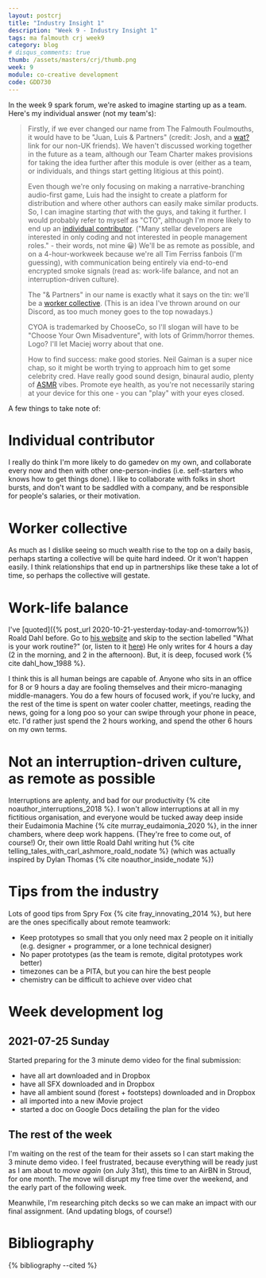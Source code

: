 ```yaml
---
layout: postcrj
title: "Industry Insight 1"
description: "Week 9 - Industry Insight 1"
tags: ma falmouth crj week9 
category: blog
# disqus_comments: true
thumb: /assets/masters/crj/thumb.png
week: 9
module: co-creative development
code: GDD730
---
```


In the week 9 spark forum, we're asked to imagine starting up as a team. Here's my individual answer (not my team's):

> Firstly, if we ever changed our name from The Falmouth Foulmouths, it would have to be "Juan, Luis & Partners" (credit: Josh, and a [wat?](https://en.wikipedia.org/wiki/John_Lewis_%26_Partners) link for our non-UK friends). We haven't discussed working together in the future as a team, although our Team Charter makes provisions for taking the idea further after this module is over (either as a team, or individuals, and things start getting litigious at this point). 
>
> Even though we're only focusing on making a narrative-branching audio-first game, Luis had the insight to create a platform for distribution and where other authors can easily make similar products. So, I can imagine starting *that* with the guys, and taking it further. I would probably refer to myself as "CTO", although I'm more likely to end up an [individual contributor](https://www.quora.com/What-does-the-term-Individual-Contributor-Role-the-HR-guys-in-IT-industry-came-up-with-these-days). ("Many stellar developers are interested in only coding and not interested in people management roles." - their words, not mine 😀) We'll be as remote as possible, and on a 4-hour-workweek because we're all Tim Ferriss fanbois (I'm guessing), with communication being entirely via end-to-end encrypted smoke signals (read as: work-life balance, and not an interruption-driven culture).
>
> The "& Partners" in our name is exactly what it says on the tin: we'll be a [worker collective](https://en.wikipedia.org/wiki/Worker_cooperative#Worker_collectives). (This is an idea I've thrown around on our Discord, as too much money goes to the top nowadays.)
>
> CYOA is trademarked by ChooseCo, so I'll slogan will have to be "Choose Your Own Misadventure", with lots of Grimm/horror themes. Logo? I'll let Maciej worry about that one.
>
> How to find success: make good stories. Neil Gaiman is a super nice chap, so it might be worth trying to approach him to get some celebrity cred. Have really good sound design, binaural audio, plenty of [ASMR](https://en.wikipedia.org/wiki/ASMR) vibes. Promote eye health, as you're not necessarily staring at your device for this one - you can "play" with your eyes closed.

A few things to take note of:

# Individual contributor

I really do think I'm more likely to do gamedev on my own, and collaborate every now and then with other one-person-indies (i.e. self-starters who knows how to get things done). I like to collaborate with folks in short bursts, and don't want to be saddled with a company, and be responsible for people's salaries, or their motivation.

# Worker collective

As much as I dislike seeing so much wealth rise to the top on a daily basis, perhaps starting a collective will be quite hard indeed. Or it won't happen easily. I think relationships that end up in partnerships like these take a lot of time, so perhaps the collective will gestate.

# Work-life balance

I've [quoted]({% post_url 2020-10-21-yesterday-today-and-tomorrow%}) Roald Dahl before. Go to [his website](https://www.roalddahl.com/create-and-learn/write/roald-dahl-on-writing) and skip to the section labelled "What is your work routine?" (or, listen to it [here](https://youtu.be/99Q8MaoNvTM))
He only writes for 4 hours a day (2 in the morning, and 2 in the afternoon). But, it is deep, focused work {% cite dahl_how_1988 %}.

I think this is all human beings are capable of. Anyone who sits in an office for 8 or 9 hours a day are fooling themselves and their micro-managing middle-managers. You do a few hours of focused work, if you're lucky, and the rest of the time is spent on water cooler chatter, meetings, reading the news, going for a long poo so your can swipe through your phone in peace, etc. I'd rather just spend the 2 hours working, and spend the other 6 hours on my own terms.


# Not an interruption-driven culture, as remote as possible

Interruptions are aplenty, and bad for our productivity {% cite noauthor_interruptions_2018 %}. I won't allow interruptions at all in my fictitious organisation, and everyone would be tucked away deep inside their Eudaimonia Machine {% cite murray_eudaimonia_2020 %}, in the inner chambers, where deep work happens. (They're free to come out, of course!) Or, their own little Roald Dahl writing hut {% cite telling_tales_with_carl_ashmore_roald_nodate %} (which was actually inspired by Dylan Thomas {% cite noauthor_inside_nodate %})

# Tips from the industry

Lots of good tips from Spry Fox {% cite fray_innovating_2014 %}, but here are the ones specifically about remote teamwork:

- Keep prototypes so small that you only need max 2 people on it initially (e.g. designer + programmer, or a lone technical designer)
- No paper prototypes (as the team is remote, digital prototypes work better)
- timezones can be a PITA, but you can hire the best people
- chemistry can be difficult to achieve over video chat

# Week development log

## 2021-07-25 Sunday

Started preparing for the 3 minute demo video for the final submission:
- have all art downloaded and in Dropbox
- have all SFX downloaded and in Dropbox
- have all ambient sound (forest + footsteps) downloaded and in Dropbox
- all imported into a new iMovie project
- started a doc on Google Docs detailing the plan for the video

## The rest of the week

I'm waiting on the rest of the team for their assets so I can start making the 3 minute demo video. I feel frustrated, because everything will be ready just as I am about to *move again* (on July 31st), this time to an AirBN in Stroud, for one month. The move will disrupt my free time over the weekend, and the early part of the following week.

Meanwhile, I'm researching pitch decks so we can make an impact with our final assignment. (And updating blogs, of course!)

# Bibliography

{% bibliography --cited %}
